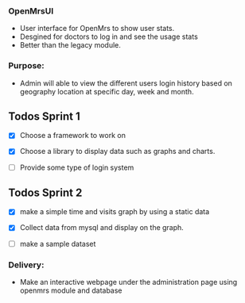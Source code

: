 ### OpenMrsUI
- User interface for OpenMrs to show user stats. 
- Desgined for doctors to log in and see the usage stats
- Better than the legacy module. 
### Purpose:
- Admin will able to view the different users login history based on geography location at specific day, week and month.

 


## Todos Sprint 1 

- [x] Choose a framework to work on 
- [x] Choose a library to display data such as graphs and charts. 
- [ ] Provide some type of login system 


## Todos Sprint 2 
- [x] make a simple time and visits graph by using a static data
- [x] Collect data from mysql and display on the graph.
- [ ] make a sample dataset 



### Delivery:
- Make an interactive webpage under the administration page using openmrs module and database
